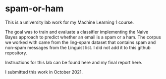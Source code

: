 # spam-or-ham

This is a university lab work for my Machine Learning 1 course.

The goal was to train and evaluate a classifier implementing the Naive Bayes approach to predict whether an email is a spam or a ham. The corpus we worked with came from the ling-spam
dataset that contains spam and non-spam messages from the Linguist list. I did not add it to this github repository.

Instructions for this lab can be found here and my final report here.

I submitted this work in October 2021.
